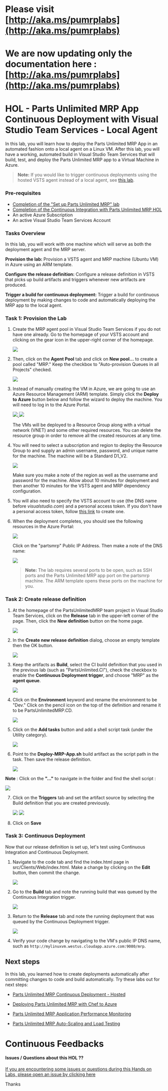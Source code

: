 # Please visit [http://aka.ms/pumrplabs](http://aka.ms/pumrplabs)

We are now updating only the documentation here : [http://aka.ms/pumrplabs](http://aka.ms/pumrplabs)
====================================================================================


# HOL - Parts Unlimited MRP App Continuous Deployment with Visual Studio Team Services - Local Agent #

In this lab, you will learn how to deploy the Parts Unlimited MRP App in an automated fashion onto a local agent on a Linux VM. After this lab, you will have a working, automated build in Visual Studio Team Services that will build, test, and deploy the Parts Unlimited MRP app to a Virtual Machine in Azure.

>**Note:** If you would like to trigger continuous deployments using the hosted VSTS agent instead of a local agent, see [this lab](https://github.com/Microsoft/PartsUnlimitedMRP/tree/master/docs/HOL_Continuous-Deployment).  

### Pre-requisites ###

- [Completion of the "Set up Parts Unlimited MRP" lab](https://github.com/Microsoft/PartsUnlimitedMRP/blob/master/docs/HOL_Set-Up-MRP/README.md)
- [Completion of the Continuous Integration with Parts Unlimited MRP HOL](https://github.com/Microsoft/PartsUnlimitedMRP/blob/master/docs/HOL_Continuous-Integration/README.md)
- An active Azure Subscription
- An active Visual Studio Team Services Account

### Tasks Overview ###

In this lab, you will work with one machine which will serve as both the deployment agent and the MRP server.

**Provision the lab:** Provision a VSTS agent and MRP machine (Ubuntu VM) in Azure using an ARM template.

**Configure the release definition:** Configure a release definition in VSTS that picks up build artifacts and triggers whenever new artifacts are produced. 

**Trigger a build for continuous deployment:** Trigger a build for continuous deployment by making changes to code and automatically deploying the MRP app to the local agent.

### Task 1: Provision the Lab ###

1. Create the MRP agent pool in Visual Studio Team Services if you do not have one already. Go to the homepage of your VSTS account and clicking on the gear icon in the upper-right corner of the homepage.

	![](<media/vsts_gear_icon.png>)

2. Then, click on the **Agent Pool** tab and click on **New pool...** to create a pool called "MRP." Keep the checkbox to "Auto-provision Queues in all Projects" checked.

    ![](<media/create_agent_pool.png>) 

3. Instead of manually creating the VM in Azure, we are going to use an Azure Resource Management (ARM) template. Simply click the **Deploy to Azure** button below and follow the wizard to deploy the machine. You will need to log in to the Azure Portal.
                                                                    
    <a href="https://portal.azure.com/#create/Microsoft.Template/uri/https%3A%2F%2Fraw.githubusercontent.com%2FMicrosoft%2FPartsUnlimitedMRP%2Fmaster%2Fdocs%2FHOL_Continuous-Deployment-Using-Custom-Agent%2Fenv%2FContinuousDeploymentCustomAgentPartsUnlimitedMRP.json" target="_blank">
        <img src="http://azuredeploy.net/deploybutton.png"/>
    </a>
    <a href="http://armviz.io/#/?load=https%3A%2F%2Fraw.githubusercontent.com%2FMicrosoft%2FPartsUnlimitedMRP%2Fmaster%2Fdocs%2FHOL_Continuous-Deployment-Using-Custom-Agent%2Fenv%2FContinuousDeploymentCustomAgentPartsUnlimitedMRP.json" target="_blank">
        <img src="http://armviz.io/visualizebutton.png"/>
    </a>

    The VMs will be deployed to a Resource Group along with a virtual network (VNET) and some other required resources. You can 
    delete the resource group in order to remove all the created resources at any time.

4. You will need to select a subscription and region to deploy the Resource Group to and supply an admin username, password, and unique name for the machine. The machine will be a Standard D1_V2.

    ![](<media/set_arm_parameters.png>)

    Make sure you make a note of the region as well as the username and password for the machine. Allow about 10 minutes for deployment and then another 10 minutes for the VSTS agent and MRP dependency configuration. 

5. You will also need to specify the VSTS account to use (the DNS name before *visualstudio.com*) and a personal access token. If you don't have a personal access token, follow [this link](https://www.visualstudio.com/en-us/docs/setup-admin/team-services/use-personal-access-tokens-to-authenticate) to create one.

6. When the deployment completes, you should see the following resources in the Azure Portal:

    ![](<media/post_deployment_rg.png>)

    Click on the "partsmrp" Public IP Address. Then make a note of the DNS name:

    ![](<media/public_ip_dns.png>)

    >**Note:** The lab requires several ports to be open, such as SSH ports and the Parts Unlimited MRP app port on the partsmrp machine. 
	The ARM template opens these ports on the machine for you.

### Task 2: Create release definition ###

1. At the homepage of the PartsUnlimitedMRP team project in Visual Studio Team Services, click on the **Release** tab in the upper-left corner of the page. Then, click the **New definition** button on the home page.

    ![](<media/new_release.png>)

2. In the **Create new release definition** dialog, choose an empty template then the OK button. 

    ![](<media/create_empty_definition.png>)

3. Keep the artifacts as **Build**, select the CI build definition that you used in the previous lab (such as "PartsUnlimited.CI"), check the checkbox to enable the **Continuous Deployment trigger**, and choose "MRP" as the  **agent queue**.

    ![](<media/choose_source_queue_new_dialog.png>) 

4. Click on the **Environment** keyword and rename the environment to be "Dev." Click on the pencil icon on the top of the definition and rename it to be PartsUnlimitedMRP.CD. 

     ![](<media/change_environment_name.png>)

5. Click on the **Add tasks** button and add a shell script task (under the Utility category). 

	 ![](<media/add_shell_script.png>)

6. Point to the **Deploy-MRP-App.sh** build artifact as the script path in the task. Then save the release definition. 
     
	 ![](<media/add_script_path.png>)

**Note** : Click on the **"..."** to navigate in the folder and find the shell script :

![](<media/CD_deploy.png>)

7. Click on the **Triggers** tab and set the artifact source by selecting the Build definition that you are created previously.

    ![](<media/vsts_trig.png>)
    ![](<media/vsts_CD.png>)

8. Click on **Save**
 
### Task 3: Continuous Deployment ###

Now that our release definition is set up, let's test using Continuous Integration and Continuous Deployment. 

1. Navigate to the code tab and find the index.html page in src/Clients/Web/index.html. Make a change by clicking on the **Edit** button, then commit the change. 

	 ![](<media/commit_edited_code.png>)

2. Go to the **Build** tab and note the running build that was queued by the Continuous Integration trigger. 

	 ![](<media/completed_build.png>)

3. Return to the **Release** tab and note the running deployment that was queued by the Continuous Deployment trigger. 

	 ![](<media/completed_deployment.png>)

4. Verify your code change by navigating to the VM's public IP DNS name, such as `http://mylinuxvm.westus.cloudapp.azure.com:9080/mrp`.

Next steps
----------

In this lab, you learned how to create deployments automatically after committing changes to code and build automatically. Try these labs out for next steps:

-   [Parts Unlimited MRP Continuous Deployment - Hosted](https://github.com/Microsoft/PartsUnlimitedMRP/tree/master/docs/HOL_Continuous-Deployment)

-   [Deploying Parts Unlimited MRP with Chef to Azure](https://github.com/Microsoft/PartsUnlimitedMRP/tree/master/docs/HOL_Deploying-Using-Chef)

-   [Parts Unlimited MRP Application Performance Monitoring](https://github.com/Microsoft/PartsUnlimitedMRP/tree/master/docs/HOL_Application-Performance-Monitoring)

-	[Parts Unlimited MRP Auto-Scaling and Load Testing](https://github.com/Microsoft/PartsUnlimitedMRP/tree/master/docs/HOL_Autoscaling-Load-Testing)

# Continuous Feedbacks

#### Issues / Questions about this HOL ??

[If you are encountering some issues or questions during this Hands on Labs, please open an issue by clicking here](https://github.com/Microsoft/PartsUnlimitedMRP/issues)

Thanks
